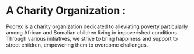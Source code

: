 # A Charity Organization :

Poorex is a charity organization dedicated to alleviating poverty,particularly among African and Somalian children living in
impoverished conditions. Through various initiatives, we strive to
bring happiness and support to street children, empowering them to
overcome challenges.
